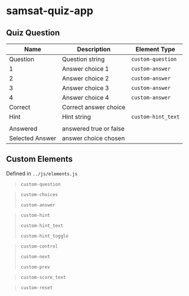 # samsat-quiz-app

## Quiz Question

| Name            | Description            | Element Type       |
| --------------- | ---------------------- | ------------------ |
| Question        | Question string        | `custom-question`  |
| 1               | Answer choice 1        | `custom-answer`    |
| 2               | Answer choice 2        | `custom-answer`    |
| 3               | Answer choice 3        | `custom-answer`    |
| 4               | Answer choice 4        | `custom-answer`    |
| Correct         | Correct answer choice  |
| Hint            | Hint string            | `custom-hint_text` |
|                 |                        |
| Answered        | answered true or false |
| Selected Answer | answer choice chosen   |

## Custom Elements

Defined in `../js/elements.js`

> `custom-question`

> `custom-choices`
>
> `custom-answer`

>`custom-hint`
>
> `custom-hint_text`
>
> `custom-hint_toggle`

> `custom-control`
>
> `custom-next`
>
> `custom-prev`

> `custom-score_text`

> `custom-reset`
